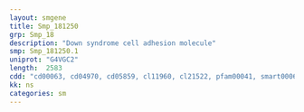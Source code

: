 ```yaml
---
layout: smgene
title: Smp_181250
grp: Smp_18
description: "Down syndrome cell adhesion molecule"
smp: Smp_181250.1
uniprot: "G4VGC2"
length:  2583
cdd: "cd00063, cd04970, cd05859, cl11960, cl21522, pfam00041, smart00060"
kk: ns
categories: sm
---
```

